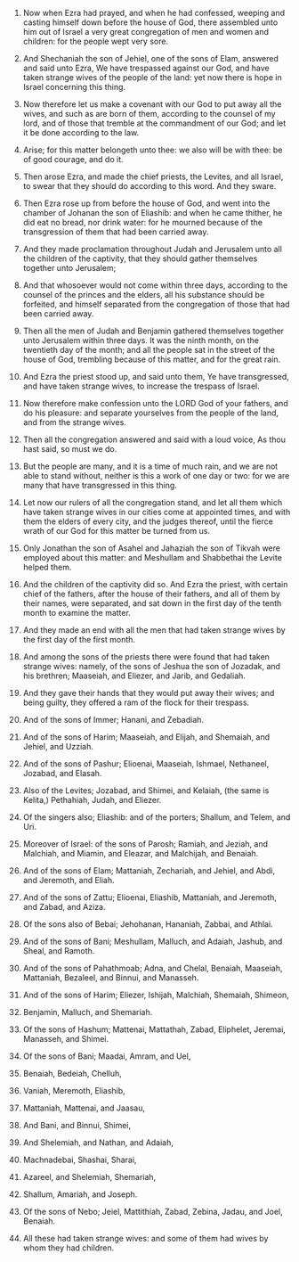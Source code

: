 1. Now when Ezra had prayed, and when he had confessed, weeping and
casting himself down before the house of God, there assembled unto him
out of Israel a very great congregation of men and women and children:
for the people wept very sore.

2. And Shechaniah the son of Jehiel, one of the sons of Elam,
answered and said unto Ezra, We have trespassed against our God, and
have taken strange wives of the people of the land: yet now there is
hope in Israel concerning this thing.

3. Now therefore let us make a covenant with our God to put away all
the wives, and such as are born of them, according to the counsel of
my lord, and of those that tremble at the commandment of our God; and
let it be done according to the law.

4. Arise; for this matter belongeth unto thee: we also will be with
thee: be of good courage, and do it.

5. Then arose Ezra, and made the chief priests, the Levites, and all
Israel, to swear that they should do according to this word. And they
sware.

6. Then Ezra rose up from before the house of God, and went into the
chamber of Johanan the son of Eliashib: and when he came thither, he
did eat no bread, nor drink water: for he mourned because of the
transgression of them that had been carried away.

7. And they made proclamation throughout Judah and Jerusalem unto
all the children of the captivity, that they should gather themselves
together unto Jerusalem;

8. And that whosoever would not come within
three days, according to the counsel of the princes and the elders,
all his substance should be forfeited, and himself separated from the
congregation of those that had been carried away.

9. Then all the men of Judah and Benjamin gathered themselves
together unto Jerusalem within three days. It was the ninth month, on
the twentieth day of the month; and all the people sat in the street
of the house of God, trembling because of this matter, and for the
great rain.

10. And Ezra the priest stood up, and said unto them, Ye have
transgressed, and have taken strange wives, to increase the trespass
of Israel.

11. Now therefore make confession unto the LORD God of your fathers,
and do his pleasure: and separate yourselves from the people of the
land, and from the strange wives.

12. Then all the congregation answered and said with a loud voice,
As thou hast said, so must we do.

13. But the people are many, and it is a time of much rain, and we
are not able to stand without, neither is this a work of one day or
two: for we are many that have transgressed in this thing.

14. Let now our rulers of all the congregation stand, and let all
them which have taken strange wives in our cities come at appointed
times, and with them the elders of every city, and the judges thereof,
until the fierce wrath of our God for this matter be turned from us.

15. Only Jonathan the son of Asahel and Jahaziah the son of Tikvah
were employed about this matter: and Meshullam and Shabbethai the
Levite helped them.

16. And the children of the captivity did so. And Ezra the priest,
with certain chief of the fathers, after the house of their fathers,
and all of them by their names, were separated, and sat down in the
first day of the tenth month to examine the matter.

17. And they made an end with all the men that had taken strange
wives by the first day of the first month.

18. And among the sons of the priests there were found that had
taken strange wives: namely, of the sons of Jeshua the son of Jozadak,
and his brethren; Maaseiah, and Eliezer, and Jarib, and Gedaliah.

19. And they gave their hands that they would put away their wives;
and being guilty, they offered a ram of the flock for their trespass.

20. And of the sons of Immer; Hanani, and Zebadiah.

21. And of the sons of Harim; Maaseiah, and Elijah, and Shemaiah,
and Jehiel, and Uzziah.

22. And of the sons of Pashur; Elioenai, Maaseiah, Ishmael,
Nethaneel, Jozabad, and Elasah.

23. Also of the Levites; Jozabad, and Shimei, and Kelaiah, (the same
is Kelita,) Pethahiah, Judah, and Eliezer.

24. Of the singers also; Eliashib: and of the porters; Shallum, and
Telem, and Uri.

25. Moreover of Israel: of the sons of Parosh; Ramiah, and Jeziah,
and Malchiah, and Miamin, and Eleazar, and Malchijah, and Benaiah.

26. And of the sons of Elam; Mattaniah, Zechariah, and Jehiel, and
Abdi, and Jeremoth, and Eliah.

27. And of the sons of Zattu; Elioenai, Eliashib, Mattaniah, and
Jeremoth, and Zabad, and Aziza.

28. Of the sons also of Bebai; Jehohanan, Hananiah, Zabbai, and
Athlai.

29. And of the sons of Bani; Meshullam, Malluch, and Adaiah, Jashub,
and Sheal, and Ramoth.

30. And of the sons of Pahathmoab; Adna, and Chelal, Benaiah,
Maaseiah, Mattaniah, Bezaleel, and Binnui, and Manasseh.

31. And of the sons of Harim; Eliezer, Ishijah, Malchiah, Shemaiah,
Shimeon,

32. Benjamin, Malluch, and Shemariah.

33. Of the sons of Hashum; Mattenai, Mattathah, Zabad, Eliphelet,
Jeremai, Manasseh, and Shimei.

34. Of the sons of Bani; Maadai, Amram, and Uel,

35. Benaiah,
Bedeiah, Chelluh,

36. Vaniah, Meremoth, Eliashib,

37. Mattaniah,
Mattenai, and Jaasau,

38. And Bani, and Binnui, Shimei,

39. And
Shelemiah, and Nathan, and Adaiah,

40. Machnadebai, Shashai, Sharai,

41. Azareel, and Shelemiah, Shemariah,

42. Shallum, Amariah, and
Joseph.

43. Of the sons of Nebo; Jeiel, Mattithiah, Zabad, Zebina, Jadau,
and Joel, Benaiah.

44. All these had taken strange wives: and some of them had wives by
whom they had children.